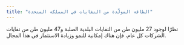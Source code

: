 ```yaml
---
title: "الطاقة المولَّدة من النفايات في المملكة المتحدة"
---
```

نظرًا لوجود 27 مليون طن من النفايات البلدية الصلبة و47 مليون طن من نفايات الشركات كل عام، فإن هناك إمكانية للنمو وزيادة الاستثمار في هذا المجال.
